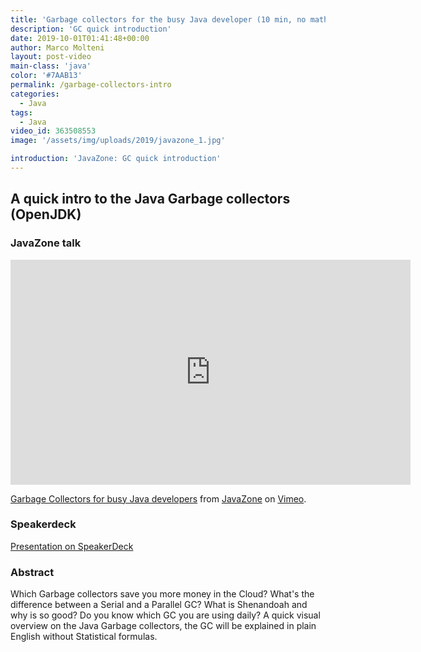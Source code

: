 ```yaml
---
title: 'Garbage collectors for the busy Java developer (10 min, no maths ;))'
description: 'GC quick introduction'
date: 2019-10-01T01:41:48+00:00
author: Marco Molteni
layout: post-video
main-class: 'java'
color: '#7AAB13'
permalink: /garbage-collectors-intro
categories:
  - Java
tags:
  - Java
video_id: 363508553
image: '/assets/img/uploads/2019/javazone_1.jpg'

introduction: 'JavaZone: GC quick introduction'
---
```

## A quick intro to the Java Garbage collectors (OpenJDK)


### JavaZone talk

<iframe src="https://player.vimeo.com/video/363508553?color=ff9933&portrait=0" width="640" height="360" frameborder="0" allow="autoplay; fullscreen" allowfullscreen></iframe>
<p><a href="https://vimeo.com/363508553">Garbage Collectors for busy Java developers</a> from <a href="https://vimeo.com/javazone">JavaZone</a> on <a href="https://vimeo.com">Vimeo</a>.</p>


### Speakerdeck
[Presentation on SpeakerDeck](https://speakerdeck.com/marcomolteni/javazone-2019-garbage-collectors-for-busy-java-developers)

<div style="margin: 0 auto; width: 600px">
<script async class="speakerdeck-embed" data-id="fd39d0907048408da05123c4977b34f6" data-ratio="1.77777777777778" src="//speakerdeck.com/assets/embed.js"></script>
</div>

### Abstract
Which Garbage collectors save you more money in the Cloud? What's the difference between a Serial and a Parallel GC? What is Shenandoah and why is so good? Do you know which GC you are using daily? A quick visual overview on the Java Garbage collectors, the GC will be explained in plain English without Statistical formulas.

